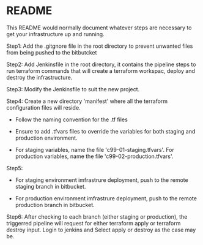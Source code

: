 # README #

This README would normally document whatever steps are necessary to get your infrastructure up and running.


Step1: Add the .gitgnore file in the root directory to prevent unwanted files from being pushed to the bitbutcket 

Step2: Add Jenkinsfile in the root directory, it contains the pipeline steps to run terraform commands that will create a terraform workspac, deploy and destroy the infrastructure.

Step3: Modify the Jenkinsfile to suit the new project.

Step4: Create a new directory 'manifest' where all the terraform configuration files will reside.
- Follow the naming convention for the .tf files

- Ensure to add .tfvars files to override the variables for both staging and production environment.

- For staging variables, name the file 'c99-01-staging.tfvars'. For production variables, name the file 'c99-02-production.tfvars'.

Step5: 
- For staging environment imfrastrure deployment, push to the remote staging branch in bitbucket.

- For production environment imfrastrure deployment, push to the remote production branch in bitbucket.

Step6: After checking to each branch (either staging or production), the triggerred pipeline will request for either terraform apply or terraform destroy input. Login to jenkins and Select apply or destroy as the case may be.
